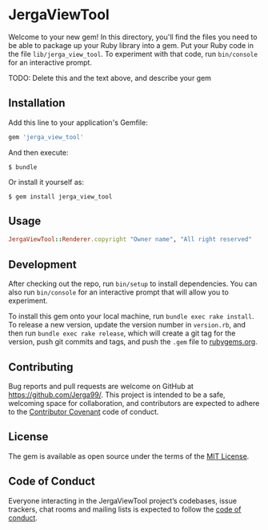 # JergaViewTool

Welcome to your new gem! In this directory, you'll find the files you need to be able to package up your Ruby library into a gem. Put your Ruby code in the file `lib/jerga_view_tool`. To experiment with that code, run `bin/console` for an interactive prompt.

TODO: Delete this and the text above, and describe your gem

## Installation

Add this line to your application's Gemfile:

```ruby
gem 'jerga_view_tool'
```

And then execute:

    $ bundle

Or install it yourself as:

    $ gem install jerga_view_tool

## Usage

```ruby
JergaViewTool::Renderer.copyright "Owner name", "All right reserved"
```

## Development

After checking out the repo, run `bin/setup` to install dependencies. You can also run `bin/console` for an interactive prompt that will allow you to experiment.

To install this gem onto your local machine, run `bundle exec rake install`. To release a new version, update the version number in `version.rb`, and then run `bundle exec rake release`, which will create a git tag for the version, push git commits and tags, and push the `.gem` file to [rubygems.org](https://rubygems.org).

## Contributing

Bug reports and pull requests are welcome on GitHub at https://github.com/Jerga99/. This project is intended to be a safe, welcoming space for collaboration, and contributors are expected to adhere to the [Contributor Covenant](http://contributor-covenant.org) code of conduct.

## License

The gem is available as open source under the terms of the [MIT License](https://opensource.org/licenses/MIT).

## Code of Conduct

Everyone interacting in the JergaViewTool project’s codebases, issue trackers, chat rooms and mailing lists is expected to follow the [code of conduct](https://github.com/jerga99/jerga_view_tool/blob/master/CODE_OF_CONDUCT.md).
